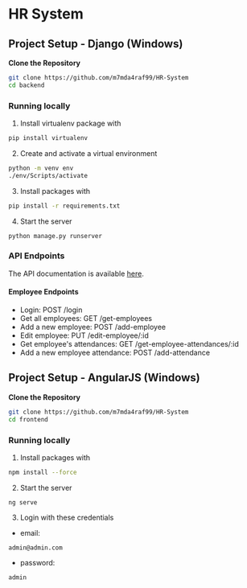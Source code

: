 # HR System
## Project Setup - Django (Windows)

**Clone the Repository**
   ``` bash
   git clone https://github.com/m7mda4raf99/HR-System
   cd backend
   ```
### Running locally
1. Install virtualenv package with
``` bash
pip install virtualenv
```
2. Create and activate a virtual environment
``` bash
python -m venv env
./env/Scripts/activate
```
3. Install packages with
``` bash
pip install -r requirements.txt
```
4. Start the server
```
python manage.py runserver
```

### API Endpoints

The API documentation is available [here](https://documenter.getpostman.com/view/13334663/2sA3XPDNnD).

#### Employee Endpoints

- Login: POST /login
- Get all employees: GET /get-employees
- Add a new employee: POST /add-employee
- Edit employee: PUT /edit-employee/:id
- Get employee's attendances: GET /get-employee-attendances/:id
- Add a new employee attendance: POST /add-attendance



## Project Setup - AngularJS (Windows)

**Clone the Repository**
   ``` bash
   git clone https://github.com/m7mda4raf99/HR-System
   cd frontend
   ```
### Running locally
1. Install packages with
``` bash
npm install --force
```
2. Start the server
```
ng serve
```
3. Login with these credentials
- email: 
```
admin@admin.com
```
- password:
```
admin
```
